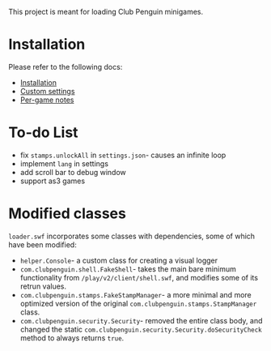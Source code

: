 This project is meant for loading Club Penguin minigames.

# Installation
Please refer to the following docs:
- [Installation](./doc/install.md)
- [Custom settings](./doc/settings.md)
- [Per-game notes](./doc/game_notes.md)

# To-do List
- fix `stamps.unlockAll` in `settings.json`- causes an infinite loop
- implement `lang` in settings
- add scroll bar to debug window
- support as3 games

# Modified classes
`loader.swf` incorporates some classes with dependencies, some of which have been modified:
- `helper.Console`- a custom class for creating a visual logger
- `com.clubpenguin.shell.FakeShell`- takes the main bare minimum functionality from `/play/v2/client/shell.swf`, and modifies some of its retrun values.
- `com.clubpenguin.stamps.FakeStampManager`- a more minimal and more optimized version of the original `com.clubpenguin.stamps.StampManager` class.
- `com.clubpenguin.security.Security`- removed the entire class body, and changed the static `com.clubpenguin.security.Security.doSecurityCheck` method to always returns `true`.